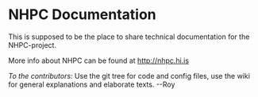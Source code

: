 NHPC Documentation
=======================

This is supposed to be the place to share technical documentation for the NHPC-project.

More info about NHPC can be found at http://nhpc.hi.is

*To the contributors:*  Use the git tree for code and config files, use the wiki for
general explanations and elaborate texts.  --Roy
